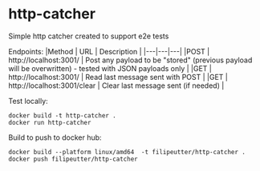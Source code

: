 # http-catcher
Simple http catcher created to support e2e tests

Endpoints:
|Method | URL | Description |
|---|---|---|
|POST | http://localhost:3001/ | Post any payload to be "stored" (previous payload will be overwritten) - tested with JSON payloads only |
|GET |  http://localhost:3001/ | Read last message sent with POST |
|GET |  http://localhost:3001/clear | Clear last message sent (if needed) |

Test locally:
```shell
docker build -t http-catcher .
docker run http-catcher
```


Build to push to docker hub:
```shell
docker build --platform linux/amd64  -t filipeutter/http-catcher .
docker push filipeutter/http-catcher
```

